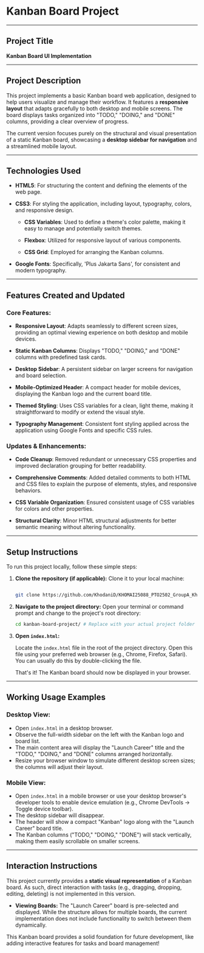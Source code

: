 # Kanban Board Project

---

## Project Title

**Kanban Board UI Implementation**

---

## Project Description

This project implements a basic Kanban board web application, designed to help users visualize and manage their workflow. It features a **responsive layout** that adapts gracefully to both desktop and mobile screens. The board displays tasks organized into "TODO," "DOING," and "DONE" columns, providing a clear overview of progress. 

The current version focuses purely on the structural and visual presentation of a static Kanban board, showcasing a **desktop sidebar for navigation** and a streamlined mobile layout.

---

## Technologies Used

* **HTML5**: For structuring the content and defining the elements of the web page.

* **CSS3**: For styling the application, including layout, typography, colors, and responsive design.

    * **CSS Variables**: Used to define a theme's color palette, making it easy to manage and potentially switch themes.

    * **Flexbox**: Utilized for responsive layout of various components.

    * **CSS Grid**: Employed for arranging the Kanban columns.

* **Google Fonts**: Specifically, 'Plus Jakarta Sans', for consistent and modern typography.

---

## Features Created and Updated

### Core Features:

* **Responsive Layout**: Adapts seamlessly to different screen sizes, providing an optimal viewing experience on both desktop and mobile devices.

* **Static Kanban Columns**: Displays "TODO," "DOING," and "DONE" columns with predefined task cards.

* **Desktop Sidebar**: A persistent sidebar on larger screens for navigation and board selection.

* **Mobile-Optimized Header**: A compact header for mobile devices, displaying the Kanban logo and the current board title.

* **Themed Styling**: Uses CSS variables for a clean, light theme, making it straightforward to modify or extend the visual style.

* **Typography Management**: Consistent font styling applied across the application using Google Fonts and specific CSS rules.

 
### Updates & Enhancements:

* **Code Cleanup**: Removed redundant or unnecessary CSS properties and improved declaration grouping for better readability.

* **Comprehensive Comments**: Added detailed comments to both HTML and CSS files to explain the purpose of elements, styles, and responsive behaviors.

* **CSS Variable Organization**: Ensured consistent usage of CSS variables for colors and other properties.

* **Structural Clarity**: Minor HTML structural adjustments for better semantic meaning without altering functionality.

---

## Setup Instructions
To run this project locally, follow these simple steps:

1.  **Clone the repository (if applicable):**
    Clone it to your local machine:

    ```bash

    git clone https://github.com/KhodaniD/KHOMAI25088_PTO2502_GroupA_KhodaniMailula_JSL01

    ```

2.  **Navigate to the project directory:**
    Open your terminal or command prompt and change to the project's root directory:

    ```bash
    cd kanban-board-project/ # Replace with your actual project folder name

    ```
3.  **Open `index.html`:**

    Locate the `index.html` file in the root of the project directory.
    Open this file using your preferred web browser (e.g., Chrome, Firefox, Safari). You can usually do this by double-clicking the file.

    That's it! The Kanban board should now be displayed in your browser.
---

## Working Usage Examples

### Desktop View:

* Open `index.html` in a desktop browser.
* Observe the full-width sidebar on the left with the Kanban logo and board list.
* The main content area will display the "Launch Career" title and the "TODO," "DOING," and "DONE" columns arranged horizontally.
* Resize your browser window to simulate different desktop screen sizes; the columns will adjust their layout.

### Mobile View:

* Open `index.html` in a mobile browser or use your desktop browser's developer tools to enable device emulation (e.g., Chrome DevTools -> Toggle device toolbar).
* The desktop sidebar will disappear.
* The header will show a compact "Kanban" logo along with the "Launch Career" board title.
* The Kanban columns ("TODO," "DOING," "DONE") will stack vertically, making them easily scrollable on smaller screens.

---

## Interaction Instructions

This project currently provides a **static visual representation** of a Kanban board. As such, direct interaction with tasks (e.g., dragging, dropping, editing, deleting) is not implemented in this version.

* **Viewing Boards:** The "Launch Career" board is pre-selected and displayed. While the structure allows for multiple boards, the current implementation does not include functionality to switch between them dynamically.

This Kanban board provides a solid foundation for future development, like adding interactive features for tasks and board management!
